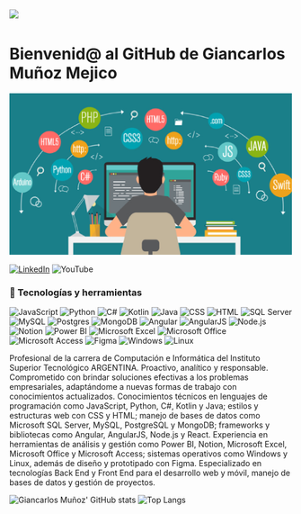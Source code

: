 # <img src="https://media3.giphy.com/media/v1.Y2lkPTc5MGI3NjExdWlmaWk1bzlibWZrd25jNDQ4b3l2cWI4azJkaTdoNDFocWg0dTFuZiZlcD12MV9pbnRlcm5hbF9naWZfYnlfaWQmY3Q9Zw/MD0svLSDeudszrNrp0/giphy.gif" width="200"/> 
# Bienvenid@ al GitHub de Giancarlos Muñoz Mejico

![Banner de Giancarlos Muñoz](LENGUAJES-DE-PROGRAMACION.jpg)

[![LinkedIn](https://img.shields.io/badge/LinkedIn-blue?style=for-the-badge&logo=linkedin&logoColor=white)](https://www.linkedin.com/in/giancarlosgmunozmejico/)
![YouTube](https://img.shields.io/badge/YouTube-%23FF0000.svg?style=for-the-badge&logo=YouTube&logoColor=white)

 ### 🚀 Tecnologías y herramientas

![JavaScript](https://img.shields.io/badge/javascript-%23323330.svg?style=for-the-badge&logo=javascript&logoColor=%23F7DF1E)
![Python](https://img.shields.io/badge/python-3670A0?style=for-the-badge&logo=python&logoColor=ffdd54)
![C#](https://img.shields.io/badge/c%23-%23239120.svg?style=for-the-badge&logo=csharp&logoColor=white)
![Kotlin](https://img.shields.io/badge/kotlin-%237F52FF.svg?style=for-the-badge&logo=kotlin&logoColor=white)
![Java](https://img.shields.io/badge/java-%23ED8B00.svg?style=for-the-badge&logo=openjdk&logoColor=white)
![CSS](https://img.shields.io/badge/css3-%231572B6.svg?style=for-the-badge&logo=css3&logoColor=white)
![HTML](https://img.shields.io/badge/html5-%23E34F26.svg?style=for-the-badge&logo=html5&logoColor=white)
![SQL Server](https://img.shields.io/badge/Microsoft%20SQL%20Server-CC2927?style=for-the-badge&logo=microsoft%20sql%20server&logoColor=white)
![MySQL](https://img.shields.io/badge/mysql-4479A1.svg?style=for-the-badge&logo=mysql&logoColor=white)
![Postgres](https://img.shields.io/badge/postgres-%23316192.svg?style=for-the-badge&logo=postgresql&logoColor=white)
![MongoDB](https://img.shields.io/badge/MongoDB-%234ea94b.svg?style=for-the-badge&logo=mongodb&logoColor=white)
![Angular](https://img.shields.io/badge/angular-%23DD0031.svg?style=for-the-badge&logo=angular&logoColor=white)
![AngularJS](https://img.shields.io/badge/angular.js-%23E23237.svg?style=for-the-badge&logo=angularjs&logoColor=white)
![Node.js](https://img.shields.io/badge/node.js-6DA55F?style=for-the-badge&logo=node.js&logoColor=white)
![Notion](https://img.shields.io/badge/Notion-%23000000.svg?style=for-the-badge&logo=notion&logoColor=white)
![Power BI](https://img.shields.io/badge/power_bi-F2C811?style=for-the-badge&logo=powerbi&logoColor=black)
![Microsoft Excel](https://img.shields.io/badge/Microsoft_Excel-217346?style=for-the-badge&logo=microsoft-excel&logoColor=white)
![Microsoft Office](https://img.shields.io/badge/Microsoft_Office-D83B01?style=for-the-badge&logo=microsoft-office&logoColor=white)
![Microsoft Access](https://img.shields.io/badge/Microsoft_Access-A4373A?style=for-the-badge&logo=microsoft-access&logoColor=white)
![Figma](https://img.shields.io/badge/figma-%23F24E1E.svg?style=for-the-badge&logo=figma&logoColor=white)
![Windows](https://img.shields.io/badge/Windows-0078D6?style=for-the-badge&logo=windows&logoColor=white)
![Linux](https://img.shields.io/badge/Linux-FCC624?style=for-the-badge&logo=linux&logoColor=black)



Profesional de la carrera de Computación e Informática del Instituto Superior Tecnológico ARGENTINA. Proactivo, analítico y responsable. Comprometido con brindar soluciones efectivas a los problemas empresariales, adaptándome a nuevas formas de trabajo con conocimientos actualizados. Conocimientos técnicos en lenguajes de programación como JavaScript, Python, C#, Kotlin y Java; estilos y estructuras web con CSS y HTML; manejo de bases de datos como Microsoft SQL Server, MySQL, PostgreSQL y MongoDB; frameworks y bibliotecas como Angular, AngularJS, Node.js y React. Experiencia en herramientas de análisis y gestión como Power BI, Notion, Microsoft Excel, Microsoft Office y Microsoft Access; sistemas operativos como Windows y Linux, además de diseño y prototipado con Figma. Especializado en tecnologías Back End y Front End para el desarrollo web y móvil, manejo de bases de datos y gestión de proyectos.

![Giancarlos Muñoz' GitHub stats](https://github-readme-stats.vercel.app/api?username=GiancarlosMunozMejico&include_all_commits=true&count_private=true&show_icons=true&theme=dark)
![Top Langs](https://github-readme-stats.vercel.app/api/top-langs/?username=GiancarlosMunozMejico&layout=compact&theme=dark)

<!--
**GiancarlosMunozMejico/GiancarlosMunozMejico** is a ✨ _special_ ✨ repository because its `README.md` (this file) appears on your GitHub profile.

Here are some ideas to get you started:

- 🔭 I’m currently working on ...
- 🌱 I’m currently learning ...
- 👯 I’m looking to collaborate on ...
- 🤔 I’m looking for help with ...
- 💬 Ask me about ...
- 📫 How to reach me: ...
- 😄 Pronouns: ...
- ⚡ Fun fact: ...
-->

